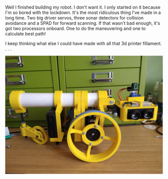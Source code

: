 Well I finished building my robot. I don't want it. I only started on it because I'm so bored with the lockdown.
It's the most ridiculous thing I've made in a long time. Two big driver servos, three sonar detectors for collision avoidance and a SPAD for forward scanning. 
If that wasn't bad enough, it's got two processors onboard. One to do the maneuvering and one to calculate best path!

I keep thinking what else I could have made with all that 3d printer fillament. . . .

![](/pictures/robot.png "One way to waste 3d fillament")

